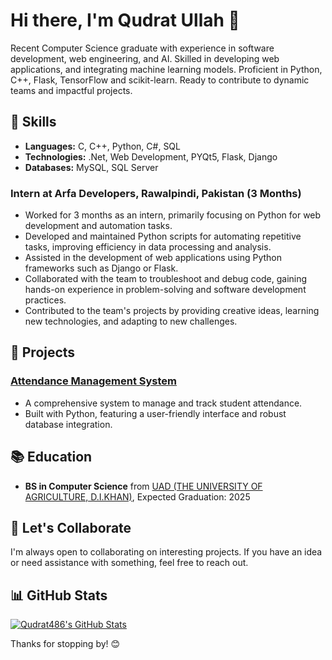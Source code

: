 # Hi there, I'm Qudrat Ullah 👋

Recent Computer Science graduate with experience in software
development, web engineering, and AI. Skilled in developing web
applications, and integrating machine learning models. Proficient
in Python, C++, Flask, TensorFlow and scikit-learn. Ready to
contribute to dynamic teams and impactful projects.

## 🚀 Skills

- **Languages:** C, C++, Python, C#, SQL
- **Technologies:** .Net, Web Development, PYQt5, Flask, Django
- **Databases:** MySQL, SQL Server

### Intern at Arfa Developers, Rawalpindi, Pakistan (3 Months)
- Worked for 3 months as an intern, primarily focusing on Python for web development and automation tasks.
- Developed and maintained Python scripts for automating repetitive tasks, improving efficiency in data processing and analysis.
- Assisted in the development of web applications using Python frameworks such as Django or Flask.
- Collaborated with the team to troubleshoot and debug code, gaining hands-on experience in problem-solving and software development practices.
- Contributed to the team's projects by providing creative ideas, learning new technologies, and adapting to new challenges.

## 🌱 Projects



### [Attendance Management System](https://github.com/Qudrat486/Pyfingure-Attender)
- A comprehensive system to manage and track student attendance.
- Built with Python, featuring a user-friendly interface and robust database integration.


## 📚 Education

- **BS in Computer Science** from [UAD (THE UNIVERSITY OF AGRICULTURE, D.I.KHAN)](https://www.uad.edu.pk/), Expected Graduation: 2025

## 🤝 Let's Collaborate

I'm always open to collaborating on interesting projects. If you have an idea or need assistance with something, feel free to reach out.

## 📊 GitHub Stats

[![Qudrat486's GitHub Stats](https://github-readme-stats.vercel.app/api?username=Qudrat486&show_icons=true&hide=prs&count_private=true&theme=radical)](https://github.com/Qudrat486)

Thanks for stopping by! 😊
